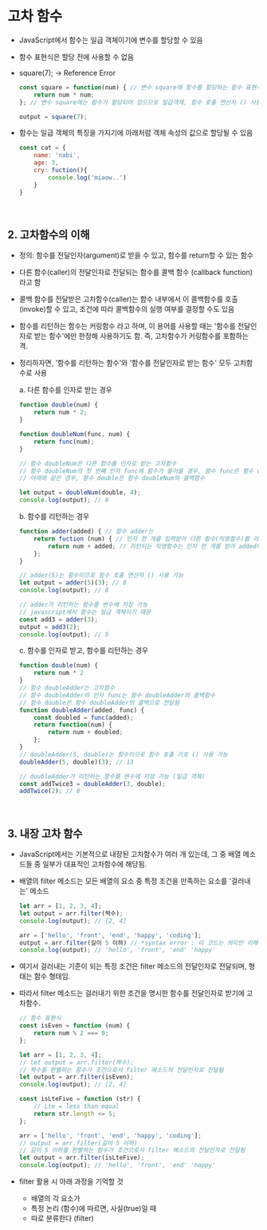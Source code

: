 # 고차 함수

- JavaScript에서 함수는 일급 객체이기에 변수를 할당할 수 있음
- 함수 표현식은 할당 전에 사용할 수 없음
- square(7); -> Reference Error

    ```javascript
    const square = function(num) { // 변수 square에 함수를 할당하는 함수 표현식
        return num * num;
    }; // 변수 square에는 함수가 할당되어 있으므로 일급객체, 함수 호출 연산자 () 사용 가능

    output = square(7);
    ```

- 함수는 일급 객체의 특징을 가지기에 아래처럼 객체 속성의 값으로 할당될 수 있음

    ```javascript
    const cat = {
        name: 'nabi',
        age: 3,
        cry: fuction(){
            console.log('miaow..')
        }
    }
    ```

<br/>

## 2. 고차함수의 이해

- 정의: 함수를 전달인자(argument)로 받을 수 있고, 함수를 return할 수 있는 함수
- 다른 함수(caller)의 전달인자로 전달되는 함수를 콜백 함수 (callback function)라고 함
- 콜백 함수를 전달받은 고차함수(caller)는 함수 내부에서 이 콜백함수를 호출(invoke)할 수 있고, 조건에 따라 콜백함수의 실행 여부를 결정할 수도 있음
- 함수를 리턴하는 함수는 커링함수 라고 하며, 이 용어를 사용할 때는 '함수를 전달인자로 받는 함수'에만 한정해 사용하기도 함. 즉, 고차함수가 커링함수를 포함하는 격.
- 정리하자면, '함수를 리턴하는 함수'와 '함수를 전달인자로 받는 함수' 모두 고차함수로 사용

    a. 다른 함수를 인자로 받는 경우

    ```javascript
    function double(num) {
        return num * 2;
    }

    function doubleNum(func, num) {
        return func(num);
    }

    // 함수 doubleNum은 다른 함수를 인자로 받는 고차함수
    // 함수 doubleNum의 첫 번째 인자 func에 함수가 들어올 경우, 함수 func은 함수 doubleNum의 콜백함수
    // 아래와 같은 경우, 함수 double은 함수 doubleNum의 콜백함수

    let output = doubleNum(double, 4);
    console.log(output); // 8
    ```

    b. 함수를 리턴하는 경우

    ```javascript
    function adder(added) { // 함수 adder는 
        return fuction (num) { // 인자 한 개를 입력받아 다른 함수(익명함수)를 리턴하는 고차함수
            return num + added; // 리턴되는 익명함수는 인자 한 개를 받아 added와 더한 값을 리턴
        };
    }

    // adder(5)는 함수이므로 함수 호출 연산자 () 사용 가능
    let output = adder(5)(3); // 8
    console.log(output); // 8

    // adder가 리턴하는 함수를 변수에 저장 가능
    // javascript에서 함수는 일급 객체이기 때문
    const add3 = adder(3);
    output = add3(2);
    console.log(output); // 5
    ```

    c. 함수를 인자로 받고, 함수를 리턴하는 경우

    ```javascript
    function double(num) { 
        return num * 2
    }
    // 함수 doubleAdder는 고차함수
    // 함수 doubleAdder의 인자 func는 함수 doubleAdder의 콜백함수
    // 함수 double은 함수 doubleAdder의 콜백으로 전달됨
    function doubleAdder(added, func) { 
        const doubled = func(added);
        return function(num) {
            return num + doubled;
        };
    }
    // doubleAdder(5, double)는 함수이므로 함수 호출 기호 () 사용 가능
    doubleAdder(5, double)(3); // 13
    
    // doubleAdder가 리턴하는 함수를 변수에 저장 가능 (일급 객체)
    const addTwice3 = doubleAdder(3, double);
    addTwice(2); // 8
    ```

<br/>

## 3. 내장 고차 함수

- JavaScript에서는 기본적으로 내장된 고차함수가 여러 개 있는데, 그 중 배열 메소드들 중 일부가 대표적인 고차함수에 해당됨.
- 배열의 filter 메소드는 모든 배열의 요소 중 특정 조건을 만족하는 요소를 '걸러내는' 메소드

    ```javascript
    let arr = [1, 2, 3, 4];
    let output = arr.filter(짝수);
    console.log(output); // [2, 4]

    arr = ['hello', 'front', 'end', 'happy', 'coding'];
    output = arr.filter(길이 5 이하) // *syntax error : 이 코드는 의미만 이해하기
    console.log(output); // 'hello', 'front', 'end' 'happy'
    ```

- 여기서 걸러내는 기준이 되는 특정 조건은 filter 메소드의 전달인자로 전달되며, 형태는 함수 형태임.
- 따라서 filter 메소드는 걸러내기 위한 조건을 명시한 함수를 전달인자로 받기에 고차함수.

    ```javascript
    // 함수 표현식
    const isEven = function (num) {
        return num % 2 === 0;
    };

    let arr = [1, 2, 3, 4];
    // let output = arr.filter(짝수);
    // 짝수를 판별하는 함수가 조건으로서 filter 메소드의 전달인자로 전달됨
    let output = arr.filter(isEven);
    console.log(output); // [2, 4]

    const isLteFive = function (str) {
        // Lte = less than equal
        return str.length <= 5;
    };

    arr = ['hello', 'front', 'end', 'happy', 'coding'];
    // output = arr.filter(길이 5 이하)
    // 길이 5 이하를 판별하는 함수가 조건으로서 filter 메소드의 전달인자로 전달됨
    let output = arr.filter(isLteFive);
    console.log(output); // 'hello', 'front', 'end' 'happy'
    ```

- filter 활용 시 아래 과정을 기억할 것
  - 배열의 각 요소가
  - 특정 논리 (함수)에 따르면, 사실(true)일 때
  - 따로 분류한다 (filter)
